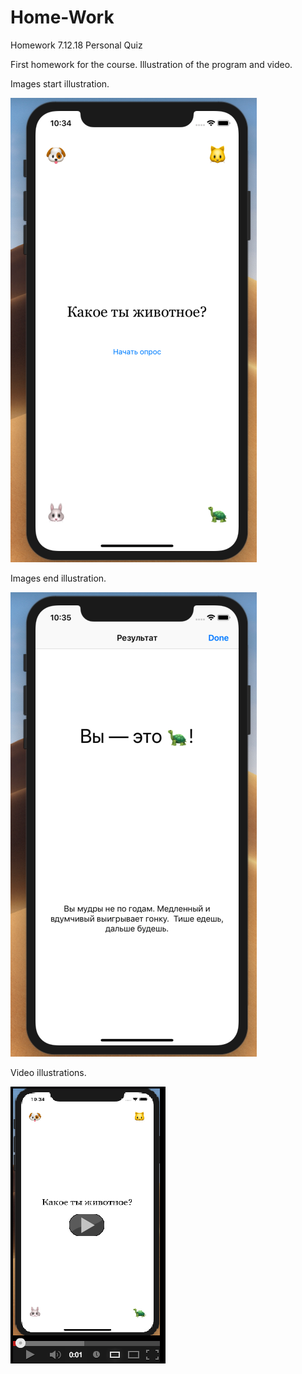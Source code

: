 # Home-Work
Homework 7.12.18 Personal Quiz

First homework for the course. Illustration of the program and video.

Images start illustration.

![Иллюстрация к проекту](https://github.com/EugenePerlik/Home-Work/raw/master/promo/begin.png)

Images end illustration.

![Иллюстрация к проекту](https://github.com/EugenePerlik/Home-Work/raw/master/promo/end.png)

Video illustrations.

[![Видео к проекту](https://github.com/EugenePerlik/Home-Work/raw/master/promo/beginvideo.png)](https://yadi.sk/i/F0dbGhYZyj3ZUA)
